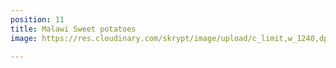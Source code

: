 ```yaml
---
position: 11
title: Malawi Sweet potatoes
image: https://res.cloudinary.com/skrypt/image/upload/c_limit,w_1240,dpr_auto,f_auto/v1598889942/chrinas/IMG-20200616-WA0072_flcrz1.jpg

---
```

